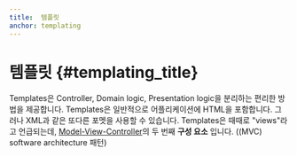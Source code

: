 ```yaml
---
title:  템플릿
anchor: templating
---
```


# 템플릿 {#templating_title}

Templates은 Controller, Domain logic, Presentation logic을 분리하는 편리한 방법을 제공합니다.
Templates은 일반적으로 어플리케이션에 HTML을 포함합니다. 그러나 XML과 같은 또다른 포멧을 사용할 수 있습니다.
Templates은 때때로 "views"라고 언급되는데, [Model-View-Controller][MVC]의 두 번째 **구성 요소** 입니다. ((MVC) software architecture 패턴)

[MVC]: /php-the-right-way/pages/Design-Patterns.html#model-view-controller